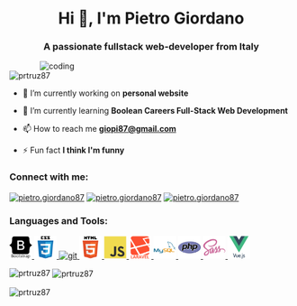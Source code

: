 <h1 align="center">Hi 👋, I'm Pietro Giordano</h1>
<h3 align="center">A passionate fullstack web-developer from Italy</h3>

<img width="450" align="right" src="https://raw.githubusercontent.com/prtruz87/prtruz87/master/images/giphy.gif" alt="coding" /> </p>

<p align="left"> <img src="https://komarev.com/ghpvc/?username=prtruz87&label=Profile%20views&color=0e75b6&style=flat" alt="prtruz87" /> </p>

- 🔭 I’m currently working on **personal website**

- 🌱 I’m currently learning **Boolean Careers Full-Stack Web Development**

- 📫 How to reach me **giopi87@gmail.com**

- ⚡ Fun fact **I think I'm funny**

<h3 align="left">Connect with me:</h3>
<p align="left">
<a href="https://linkedin.com/in/pietro.giordano87" target="blank"><img align="center" src="https://raw.githubusercontent.com/rahuldkjain/github-profile-readme-generator/master/src/images/icons/Social/linked-in-alt.svg" alt="pietro.giordano87" height="30" width="40" /></a>
<a href="https://fb.com/pietro.giordano87" target="blank"><img align="center" src="https://raw.githubusercontent.com/rahuldkjain/github-profile-readme-generator/master/src/images/icons/Social/facebook.svg" alt="pietro.giordano87" height="30" width="40" /></a>
<a href="https://instagram.com/pietro.giordano87" target="blank"><img align="center" src="https://raw.githubusercontent.com/rahuldkjain/github-profile-readme-generator/master/src/images/icons/Social/instagram.svg" alt="pietro.giordano87" height="30" width="40" /></a>
</p>

<h3 align="left">Languages and Tools:</h3>
<p align="left"> <a href="https://getbootstrap.com" target="_blank" rel="noreferrer"> <img src="https://raw.githubusercontent.com/devicons/devicon/master/icons/bootstrap/bootstrap-plain-wordmark.svg" alt="bootstrap" width="40" height="40"/> </a> <a href="https://www.w3schools.com/css/" target="_blank" rel="noreferrer"> <img src="https://raw.githubusercontent.com/devicons/devicon/master/icons/css3/css3-original-wordmark.svg" alt="css3" width="40" height="40"/> </a> <a href="https://git-scm.com/" target="_blank" rel="noreferrer"> <img src="https://www.vectorlogo.zone/logos/git-scm/git-scm-icon.svg" alt="git" width="40" height="40"/> </a> <a href="https://www.w3.org/html/" target="_blank" rel="noreferrer"> <img src="https://raw.githubusercontent.com/devicons/devicon/master/icons/html5/html5-original-wordmark.svg" alt="html5" width="40" height="40"/> </a> <a href="https://developer.mozilla.org/en-US/docs/Web/JavaScript" target="_blank" rel="noreferrer"> <img src="https://raw.githubusercontent.com/devicons/devicon/master/icons/javascript/javascript-original.svg" alt="javascript" width="40" height="40"/> </a> <a href="https://laravel.com/" target="_blank" rel="noreferrer"> <img src="https://raw.githubusercontent.com/devicons/devicon/master/icons/laravel/laravel-plain-wordmark.svg" alt="laravel" width="40" height="40"/> </a> <a href="https://www.mysql.com/" target="_blank" rel="noreferrer"> <img src="https://raw.githubusercontent.com/devicons/devicon/master/icons/mysql/mysql-original-wordmark.svg" alt="mysql" width="40" height="40"/> </a> <a href="https://www.php.net" target="_blank" rel="noreferrer"> <img src="https://raw.githubusercontent.com/devicons/devicon/master/icons/php/php-original.svg" alt="php" width="40" height="40"/> </a> <a href="https://sass-lang.com" target="_blank" rel="noreferrer"> <img src="https://raw.githubusercontent.com/devicons/devicon/master/icons/sass/sass-original.svg" alt="sass" width="40" height="40"/> </a> <a href="https://vuejs.org/" target="_blank" rel="noreferrer"> <img src="https://raw.githubusercontent.com/devicons/devicon/master/icons/vuejs/vuejs-original-wordmark.svg" alt="vuejs" width="40" height="40"/> </a> </p>

<p><img align="left" src="https://github-readme-stats.vercel.app/api/top-langs?username=prtruz87&theme=vue-dark&show_icons=true&locale=en&layout=compact" alt="prtruz87" /></p>

<p>&nbsp;<img align="center" src="https://github-readme-stats.vercel.app/api?username=prtruz87&theme=vue-dark&show_icons=true&locale=en" alt="prtruz87" /></p>

<p><img align="center" src="https://github-readme-streak-stats.herokuapp.com/?user=prtruz87&theme=vue-dark" alt="prtruz87" /></p>

